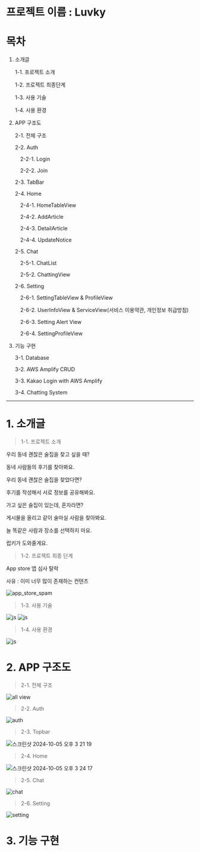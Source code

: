 # 프로젝트 이름 : Luvky

# 목차
1. 소개글

    1-1. 프로젝트 소개
   
    1-2. 프로젝트 최종단계
   
    1-3. 사용 기술

    1-4. 사용 환경

2. APP 구조도

    2-1. 전체 구조
   
    2-2. Auth
   
    &emsp;2-2-1. Login
   
    &emsp;2-2-2. Join
   
    2-3. TabBar

    2-4. Home
   
    &emsp;2-4-1. HomeTableView
   
    &emsp;2-4-2. AddArticle
   
    &emsp;2-4-3. DetailArticle
   
    &emsp;2-4-4. UpdateNotice

    2-5. Chat
   
    &emsp;2-5-1. ChatList
   
    &emsp;2-5-2. ChattingView

    2-6. Setting

    &emsp;2-6-1. SettingTableView & ProfileView

    &emsp;2-6-2. UserInfoView & ServiceView(서비스 이용약관, 개인정보 취급방침)
   
    &emsp;2-6-3. Setting Alert View

    &emsp;2-6-4. SettingProfileView




3. 기능 구현

    3-1. Database

    3-2. AWS Amplify CRUD

    3-3. Kakao Login with AWS Amplify

    3-4. Chatting System





---


# 1. 소개글

> 1-1. 프로젝트 소개

우리 동네 괜찮은 술집을 찾고 싶을 때?

동네 사람들의 후기를 찾아봐요.

우리 동네 괜찮은 술집을 찾았다면?

후기를 작성해서 서로 정보를 공유해봐요.

가고 싶은 술집이 있는데, 혼자라면?

게시물을 올리고 같이 술마실 사람을 찾아봐요.

늘 똑같은 사람과 장소를 선택하지 마요.

럽키가 도와줄게요.




> 1-2. 프로젝트 최종 단계

App store 앱 심사 탈락

사유 : 이미 너무 많이 존재하는 컨텐츠

![app_store_spam](https://github.com/user-attachments/assets/d642f14b-65ce-4ed9-86e5-d369abb8eb04)


> 1-3. 사용 기술    

![js](https://img.shields.io/badge/Swift-FA7343?style=for-the-badge&logo=swift&logoColor=white) ![js](https://img.shields.io/badge/Amazon_AWS-232F3E?style=for-the-badge&logo=amazon-aws&logoColor=white) 

> 1-4. 사용 환경

![js](https://img.shields.io/badge/Xcode-007ACC?style=for-the-badge&logo=Xcode&logoColor=white)

# 2. APP 구조도

> 2-1. 전체 구조

![all view](https://github.com/user-attachments/assets/ea9909f4-b2bd-4d66-bd63-0a60e92323c8)


> 2-2. Auth

![auth](https://github.com/user-attachments/assets/ed862c0e-a075-48ab-bf65-2232b88759a1)


> 2-3. Topbar

![스크린샷 2024-10-05 오후 3 21 19](https://github.com/user-attachments/assets/383aa13f-de88-4f46-a39a-e2404a2f83f0)


> 2-4. Home

![스크린샷 2024-10-05 오후 3 24 17](https://github.com/user-attachments/assets/82963cd8-e5f6-439e-af38-efea7d3804d5)


> 2-5. Chat

![chat](https://github.com/user-attachments/assets/3dd47d72-8919-4cb1-a2e3-a8988aedf5d0)


> 2-6. Setting

![setting](https://github.com/user-attachments/assets/c316f716-2f35-4cc1-a3fc-b5366567e15b)




# 3. 기능 구현



   




